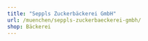 ```yaml
---
title: "Seppls Zuckerbäckerei GmbH"
url: /muenchen/seppls-zuckerbaeckerei-gmbh/
shop: Bäckerei
---
```

